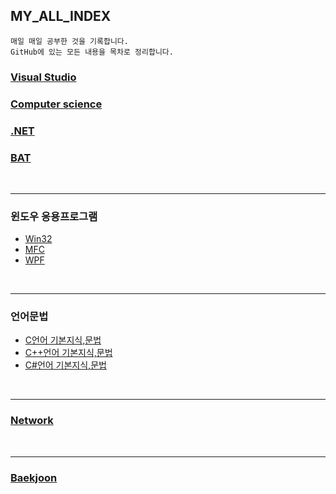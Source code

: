 ## MY_ALL_INDEX

~~~
매일 매일 공부한 것을 기록합니다.
GitHub에 있는 모든 내용을 목차로 정리합니다.
~~~

### [Visual Studio](https://github.com/BuMinKyoo/TIL/tree/main/Visual%20Studio)
### [Computer science](https://github.com/BuMinKyoo/TIL/tree/main/Computer%20science)
### [.NET](https://github.com/BuMinKyoo/TIL/tree/main/.NET)
### [BAT](https://github.com/BuMinKyoo/MY_ALL_INDEX/tree/main/BAT)

<br/>

***

### 윈도우 응용프로그램
  - [Win32](https://github.com/BuMinKyoo/MY_ALL_INDEX/tree/main/%EC%9C%88%EB%8F%84%EC%9A%B0%20%EC%9D%91%EC%9A%A9%ED%94%84%EB%A1%9C%EA%B7%B8%EB%9E%A8/Win32)
  - [MFC](https://github.com/BuMinKyoo/MY_ALL_INDEX/tree/main/%EC%9C%88%EB%8F%84%EC%9A%B0%20%EC%9D%91%EC%9A%A9%ED%94%84%EB%A1%9C%EA%B7%B8%EB%9E%A8/MFC)
  - [WPF](https://github.com/BuMinKyoo/MY_ALL_INDEX/tree/main/%EC%9C%88%EB%8F%84%EC%9A%B0%20%EC%9D%91%EC%9A%A9%ED%94%84%EB%A1%9C%EA%B7%B8%EB%9E%A8/WPF)
  
<br/>

***

### 언어문법
  - [C언어 기본지식,문법](https://github.com/BuMinKyoo/MY_ALL_INDEX/tree/main/%EC%96%B8%EC%96%B4%EB%AC%B8%EB%B2%95/C)
  - [C++언어 기본지식,문법](https://github.com/BuMinKyoo/MY_ALL_INDEX/tree/main/%EC%96%B8%EC%96%B4%EB%AC%B8%EB%B2%95/C%2B%2B)
  - [C#언어 기본지식,문법](https://github.com/BuMinKyoo/MY_ALL_INDEX/tree/main/%EC%96%B8%EC%96%B4%EB%AC%B8%EB%B2%95/C%23)

<br/>

***

### [Network](https://github.com/BuMinKyoo/MY_ALL_INDEX/tree/main/Network)

<br/>

***

### [Baekjoon](https://github.com/BuMinKyoo/Baekjoon)
